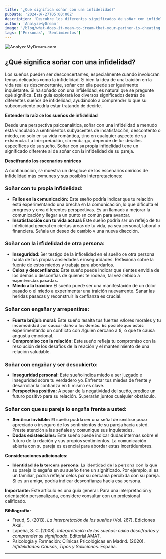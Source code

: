 ```yaml
---
title: '¿Qué significa soñar con una infidelidad?'
pubDate: '2024-07-27T05:00:00Z'
description: 'Descubre los diferentes significados de soñar con infidelidad, desde inseguridad personal hasta problemas de comunicación en la pareja.'
author: 'AnalyzeMyDream'
image: '/blog/what-does-it-mean-to-dream-that-your-partner-is-cheating.jpeg'
tags: ['Personas', 'Sentimientos']
---
```


![AnalyzeMyDream.com](/blog/what-does-it-mean-to-dream-that-your-partner-is-cheating.jpeg)

## ¿Qué significa soñar con una infidelidad?

Los sueños pueden ser desconcertantes, especialmente cuando involucran temas delicados como la infidelidad. Si bien la idea de una traición en la vida real es desconcertante, soñar con ella puede ser igualmente inquietante. Si ha soñado con una infidelidad, es natural que se pregunte qué significa. Esta guía explorará los diversos significados detrás de diferentes sueños de infidelidad, ayudándolo a comprender lo que su subconsciente podría estar tratando de decirle.

**Entender la raíz de los sueños de infidelidad**

Desde una perspectiva psicoanalítica, soñar con una infidelidad a menudo está vinculado a sentimientos subyacentes de insatisfacción, descontento o miedo, no solo en su vida romántica, sino en cualquier aspecto de su existencia. La interpretación, sin embargo, depende de los detalles específicos de su sueño. Soñar con su propia infidelidad tiene un significado diferente al de soñar con la infidelidad de su pareja.

**Descifrando los escenarios oníricos**

A continuación, se muestra un desglose de los escenarios oníricos de infidelidad más comunes y sus posibles interpretaciones:

### Soñar con tu propia infidelidad:

- **Fallos en la comunicación:** Este sueño podría indicar que tu relación está experimentando una brecha en la comunicación, lo que dificulta el progreso y crea diferentes perspectivas. Es un llamado a mejorar la comunicación y llegar a un punto en común para avanzar.
- **Insatisfacción con tu vida actual:** Este sueño podría ser un reflejo de tu infelicidad general en ciertas áreas de tu vida, ya sea personal, laboral o financiera. Señala un deseo de cambio y una nueva dirección.

### Soñar con la infidelidad de otra persona:

- **Inseguridad:** Ser testigo de la infidelidad en el sueño de otra persona habla de tus propias ansiedades e inseguridades. Reflexiona sobre la fuente de estos miedos y trabaja para abordarlos.
- **Celos y desconfianza:** Este sueño puede indicar que sientes envidia de los demás o desconfías de quienes te rodean, tal vez debido a experiencias pasadas.
- **Miedo a la traición:** El sueño puede ser una manifestación de un dolor pasado o el miedo a experimentar una traición nuevamente. Sanar las heridas pasadas y reconstruir la confianza es crucial.

### Soñar con engañar y arrepentirse:

- **Fuerte brújula moral:** Este sueño resalta tus fuertes valores morales y tu incomodidad por causar daño a los demás. Es posible que estés experimentando un conflicto con alguien cercano a ti, lo que te causa angustia emocional.
- **Compromiso con la relación:** Este sueño refleja tu compromiso con la resolución de los desafíos de la relación y el mantenimiento de una relación saludable.

### Soñar con engañar y ser descubierto:

- **Inseguridad personal:** Este sueño indica miedo a ser juzgado e inseguridad sobre tu verdadero yo. Enfrentar tus miedos de frente y desarrollar la confianza en ti mismo es clave.
- **Perspectiva positiva:** A pesar de la negatividad del sueño, predice un futuro positivo para su relación. Superarán juntos cualquier obstáculo.

### Soñar con que su pareja lo engaña frente a usted:

- **Sentirse invisible:** El sueño podría ser una señal de sentirse poco apreciado o inseguro de los sentimientos de su pareja hacia usted. Preste atención a las señales y comunique sus inquietudes.
- **Dudas existenciales:** Este sueño puede indicar dudas internas sobre el futuro de la relación y sus propios sentimientos. La comunicación abierta con su pareja es esencial para abordar estas incertidumbres.

**Consideraciones adicionales:**

- **Identidad de la tercera persona:** La identidad de la persona con la que su pareja lo engaña en su sueño tiene un significado. Por ejemplo, si es un familiar, podría reflejar celos por su cercanía percibida con su pareja. Si es un amigo, podría indicar desconfianza hacia esa persona.

**Importante:** Este artículo es una guía general. Para una interpretación y orientación personalizada, considere consultar con un profesional calificado.

**Bibliografía:**

* Freud, S. (2013). *La interpretación de los sueños* (Vol. 267). Ediciones Akal.
* Lapeña, S. C. (2008). *Interpretación de los sueños: cómo descifrarlos y comprender su significado*. Editorial AMAT.
* Psicología y Formación: Clínicas Psicológicas en Madrid. (2020). *Infidelidades: Causas, Tipos y Soluciones*. España.

---